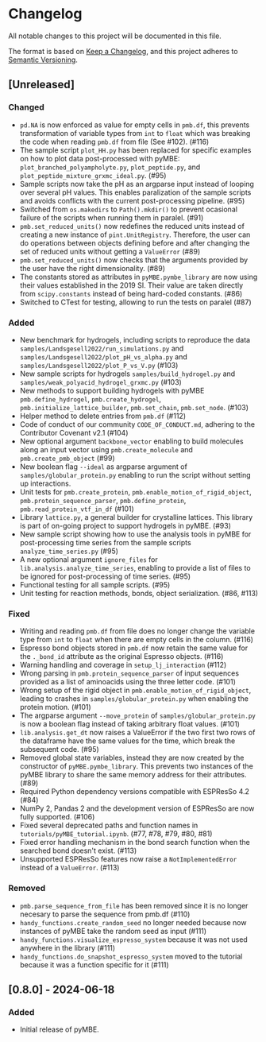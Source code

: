 # Changelog

All notable changes to this project will be documented in this file.

The format is based on [Keep a Changelog](https://keepachangelog.com/en/1.1.0/),
and this project adheres to [Semantic Versioning](https://semver.org/spec/v2.0.0.html).

## [Unreleased]

### Changed
- `pd.NA` is now enforced as value for empty cells in `pmb.df`, this prevents transformation of variable types from `int` to `float` which was breaking the code when reading `pmb.df` from file (See #102). (#116)
- The sample script `plot_HH.py` has been replaced for specific examples on how to plot data post-processed with pyMBE: `plot_branched_polyampholyte.py`, `plot_peptide.py`, and `plot_peptide_mixture_grxmc_ideal.py`. (#95)
- Sample scripts now take the pH as an argparse input instead of looping over several pH values. This enables paralization of the sample scripts and avoids conflicts with the current post-processing pipeline. (#95)
- Switched from `os.makedirs` to `Path().mkdir()` to prevent ocasional failure of the scripts when running them in paralel. (#91)
- `pmb.set_reduced_units()` now redefines the reduced units instead of creating a new instance of `pint.UnitRegistry`. Therefore, the user can do operations between objects defining before and after changing the set of reduced units without getting a `ValueError` (#89)
- `pmb.set_reduced_units()` now checks that the arguments provided by the user have the right dimensionality. (#89)
- The constants stored as attributes in `pyMBE.pymbe_library` are now using their values established in the 2019 SI. Their value are taken directly from `scipy.constants` instead of being hard-coded constants. (#86)
- Switched to CTest for testing, allowing to run the tests on paralel (#87)

### Added
- New benchmark for hydrogels, including scripts to reproduce the data `samples/Landsgesell2022/run_simulations.py` and `samples/Landsgesell2022/plot_pH_vs_alpha.py` and `samples/Landsgesell2022/plot_P_vs_V.py` (#103)
- New sample scripts for hydrogels `samples/build_hydrogel.py` and  `samples/weak_polyacid_hydrogel_grxmc.py` (#103)
- New methods to support building hydrogels with pyMBE `pmb.define_hydrogel`, `pmb.create_hydrogel`, `pmb.initialize_lattice_builder`, `pmb.set_chain`, `pmb.set_node`. (#103)
- Helper method to delete entries from `pmb.df` (#112)
- Code of conduct of our community `CODE_OF_CONDUCT.md`, adhering to the Contributor Covenant v2.1 (#104) 
- New optional argument `backbone_vector` enabling to build molecules along an input vector using `pmb.create_molecule` and `pmb.create_pmb_object` (#99)
- New boolean flag `--ideal` as argparse argument of `samples/globular_protein.py` enabling to run the script without setting up interactions.
- Unit tests for `pmb.create_protein`, `pmb.enable_motion_of_rigid_object`, `pmb.protein_sequence_parser`, `pmb.define_protein`, `pmb.read_protein_vtf_in_df` (#101)
- Library `lattice.py`, a general builder for crystalline lattices. This library is part of on-going project to support hydrogels in pyMBE. (#93)
- New sample script showing how to use the analysis tools in pyMBE for post-processing time series from the sample scripts `analyze_time_series.py` (#95) 
- A new optional argument `ignore_files`  for `lib.analysis.analyze_time_series`, enabling to provide a list of files to be ignored for post-processing of time series. (#95)
- Functional testing for all sample scripts. (#95)
- Unit testing for reaction methods, bonds, object serialization. (#86, #113)

### Fixed
- Writing and reading `pmb.df` from file does no longer change the variable type from `int` to `float` when there are empty cells in the column. (#116)
- Espresso bond objects stored in `pmb.df` now retain the same value for the  `._bond_id` attribute as the original Espresso objects. (#116)
- Warning handling and coverage in `setup_lj_interaction` (#112)
- Wrong parsing in `pmb.protein_sequence_parser` of input sequences provided as a list of aminoacids using the three letter code. (#101)
- Wrong setup of the rigid object in `pmb.enable_motion_of_rigid_object`, leading to crashes in `samples/globular_protein.py` when enabling the protein motion. (#101)
- The argparse argument `--move_protein` of `samples/globular_protein.py` is now a boolean flag instead of taking arbitrary float values. (#101)
- `lib.analysis.get_dt` now raises a ValueError if the two first two rows of the dataframe have the same values for the time, which break the subsequent code. (#95)
- Removed global state variables, instead they are now created by the constructor of `pyMBE.pymbe_library`. This prevents two instances of the pyMBE library to share the same memory address for their attributes. (#89)
- Required Python dependency versions compatible with ESPResSo 4.2 (#84)
- NumPy 2, Pandas 2 and the development version of ESPResSo are now fully supported. (#106)
- Fixed several deprecated paths and function names in `tutorials/pyMBE_tutorial.ipynb`. (#77, #78, #79, #80, #81)
- Fixed error handling mechanism in the bond search function when the searched bond doesn't exist. (#113)
- Unsupported ESPResSo features now raise a `NotImplementedError` instead of a `ValueError`. (#113)

### Removed
- `pmb.parse_sequence_from_file` has been removed since it is no longer necesary to parse the sequence from pmb.df (#110)
- `handy_functions.create_random_seed` no longer needed because now instances of pyMBE take the random seed as input (#111)
- `handy_functions.visualize_espresso_system` because it was not used anywhere in the library (#111)
- `handy_functions.do_snapshot_espresso_system` moved to the tutorial because it was a function specific for it (#111)

## [0.8.0] - 2024-06-18

### Added

* Initial release of pyMBE.
